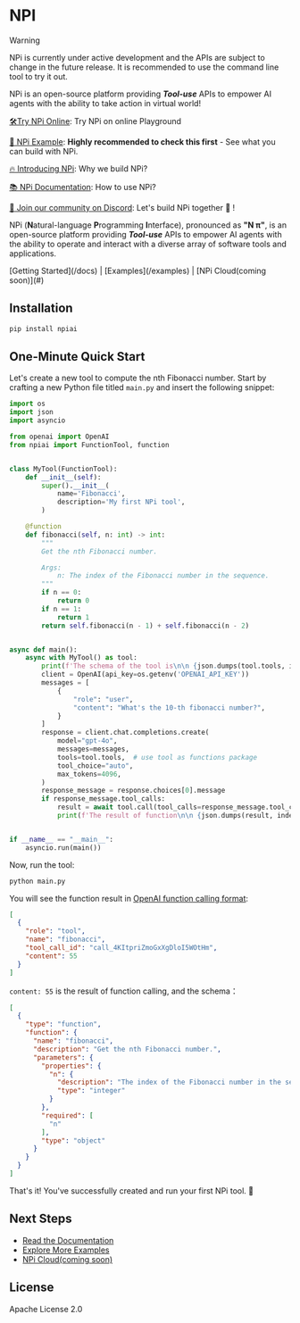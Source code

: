 # NPI

> [!WARNING]
> NPi is currently under active development and the APIs are subject to change in the future release. It is recommended
> to use the command line tool to try it out.

NPi is an open-source platform providing **_Tool-use_** APIs to empower AI agents with the ability to take action in virtual world!

[🛠️Try NPi Online](https://try.npi.ai): Try NPi on online Playground

[👀 NPi Example](https://www.npi.ai/docs/examples?utm_source=github&utm_campaign=readme): **Highly recommended to check this first** - See what you can build with NPi.

[🔥 Introducing NPi](https://www.npi.ai/blog/introducing-npi?utm_source=github&utm_campaign=readme): Why we build NPi?

[📚 NPi Documentation](https://www.npi.ai/docs?utm_source=github&utm_campaign=readme): How to use NPi?

[📢 Join our community on Discord](https://discord.gg/wdskUcKc): Let's build NPi together 👻 !


NPi (**N**atural-language **P**rogramming **I**nterface), pronounced as **"N π"**, is an open-source platform providing **_Tool-use_** APIs to empower AI agents with the ability to operate and interact with a diverse array of software tools and applications.

<nav className="text-center my-4">
  [Getting Started](/docs)
  |
  [Examples](/examples)
  |
  [NPi Cloud(coming soon)](#)
</nav>

## Installation

```sh
pip install npiai
```

## One-Minute Quick Start

Let's create a new tool to compute the nth Fibonacci number. Start by crafting a new Python file titled `main.py` and insert the following snippet:

```py filename="main.py" showLineNumbers {9,12-13,19-22,33,44,51}
import os
import json
import asyncio

from openai import OpenAI
from npiai import FunctionTool, function


class MyTool(FunctionTool):
    def __init__(self):
        super().__init__(
            name='Fibonacci',
            description='My first NPi tool',
        )

    @function
    def fibonacci(self, n: int) -> int:
        """
        Get the nth Fibonacci number.

        Args:
            n: The index of the Fibonacci number in the sequence.
        """
        if n == 0:
            return 0
        if n == 1:
            return 1
        return self.fibonacci(n - 1) + self.fibonacci(n - 2)


async def main():
    async with MyTool() as tool:
        print(f'The schema of the tool is\n\n {json.dumps(tool.tools, indent=2)}')
        client = OpenAI(api_key=os.getenv('OPENAI_API_KEY'))
        messages = [
            {
                "role": "user",
                "content": "What's the 10-th fibonacci number?",
            }
        ]
        response = client.chat.completions.create(
            model="gpt-4o",
            messages=messages,
            tools=tool.tools,  # use tool as functions package
            tool_choice="auto",
            max_tokens=4096,
        )
        response_message = response.choices[0].message
        if response_message.tool_calls:
            result = await tool.call(tool_calls=response_message.tool_calls)
            print(f'The result of function\n\n {json.dumps(result, indent=2)}')


if __name__ == "__main__":
    asyncio.run(main())
```

Now, run the tool:

```sh
python main.py
```

You will see the function result in [OpenAI function calling format](https://platform.openai.com/docs/guides/function-calling/function-calling):

```json {6}
[
  {
    "role": "tool",
    "name": "fibonacci",
    "tool_call_id": "call_4KItpriZmoGxXgDloI5WOtHm",
    "content": 55
  }
]
```

`content: 55` is the result of function calling, and the schema：

```json {6, 9-12}
[
  {
    "type": "function",
    "function": {
      "name": "fibonacci",
      "description": "Get the nth Fibonacci number.",
      "parameters": {
        "properties": {
          "n": {
            "description": "The index of the Fibonacci number in the sequence.",
            "type": "integer"
          }
        },
        "required": [
          "n"
        ],
        "type": "object"
      }
    }
  }
]
```

That's it! You've successfully created and run your first NPi tool. 🎉

## Next Steps

- [Read the Documentation](https://www.npi.ai/docs)
- [Explore More Examples](https://www.npi.ai/examples)
- [NPi Cloud(coming soon)](#)

## License

Apache License 2.0
